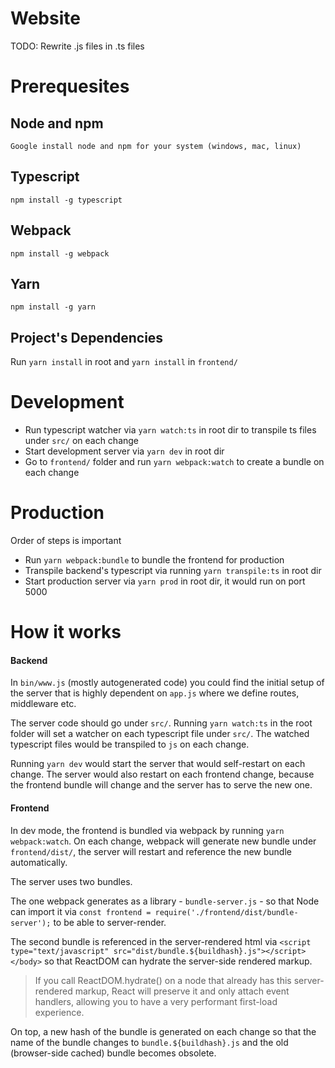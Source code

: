 # Website

TODO: Rewrite .js files in .ts files

# Prerequesites

## Node and npm

`Google install node and npm for your system (windows, mac, linux)`

## Typescript

`npm install -g typescript`

## Webpack

`npm install -g webpack`

## Yarn

`npm install -g yarn`

## Project's Dependencies

Run `yarn install` in root and `yarn install` in `frontend/`

# Development

- Run typescript watcher via `yarn watch:ts` in root dir to transpile ts files under `src/` on each change
- Start development server via `yarn dev` in root dir
- Go to `frontend/` folder and run `yarn webpack:watch` to create a bundle on each change


# Production

Order of steps is important
- Run `yarn webpack:bundle` to bundle the frontend for production
- Transpile backend's typescript via running `yarn transpile:ts` in root dir 
- Start production server via `yarn prod` in root dir, it would run on port 5000

# How it works

#### Backend

In `bin/www.js` (mostly autogenerated code) you could find the initial setup of the server that is highly dependent on `app.js` where we define routes, middleware etc.

The server code should go under `src/`. Running `yarn watch:ts` in the root folder will set a watcher on each typescript file under `src/`. The watched typescript files would be transpiled to `js` on each change. 

Running `yarn dev` would start the server that would self-restart on each change. The server would also restart on each frontend change, because the frontend bundle will change and the server has to serve the new one. 

#### Frontend

In dev mode, the frontend is bundled via webpack by running `yarn webpack:watch`. On each change, webpack will generate new bundle under `frontend/dist/`, the server will restart and reference the new bundle automatically.

The server uses two bundles.

The one webpack generates as a library - `bundle-server.js` - so that Node can import it via `const frontend = require('./frontend/dist/bundle-server');` to be able to server-render.

The second bundle is referenced in the server-rendered html via `<script type="text/javascript" src="dist/bundle.${buildhash}.js"></script></body>` so that ReactDOM can hydrate the server-side rendered markup.


> If you call ReactDOM.hydrate() on a node that already has this server-rendered markup, React will preserve it and only attach event handlers, allowing you to have a very performant first-load experience.

On top, a new hash of the bundle is generated on each change so that the name of the bundle changes to `bundle.${buildhash}.js` and the old (browser-side cached) bundle becomes obsolete.



